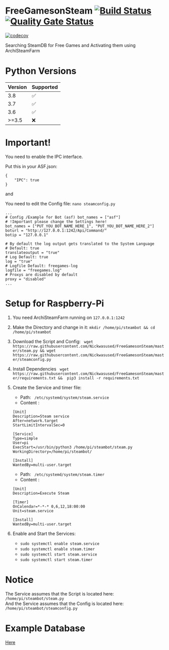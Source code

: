 # FreeGamesonSteam [![Build Status](https://travis-ci.org/Nickwasused/FreeGamesonSteam.svg?branch=master)](https://travis-ci.org/Nickwasused/FreeGamesonSteam) [![Quality Gate Status](https://sonarcloud.io/api/project_badges/measure?project=Nickwasused_FreeGamesonSteam&metric=alert_status)](https://sonarcloud.io/dashboard?id=Nickwasused_FreeGamesonSteam) 

[![codecov](https://codecov.io/gh/Nickwasused/FreeGamesonSteam/branch/master/graph/badge.svg)](https://codecov.io/gh/Nickwasused/FreeGamesonSteam)


Searching SteamDB for Free Games and Activating them using  ArchiSteamFarm 

# Python Versions

| Version | Supported          |
| ------- | ------------------ |
|   3.8   | :white_check_mark: |
|   3.7   | :white_check_mark: |
|   3.6   | :white_check_mark: |
| >=3.5   | :x:                |

# Important!
You need to enable the IPC interface.

Put this in your ASF.json:
```
{
	"IPC": true
}
```

and

You need to edit the Config file: ``` nano steamconfig.py ```
```
...
# Config /Example for Bot (asf) bot_names = ["asf"]
# !Important please change the Settings here!
bot_names = ["PUT_YOU_BOT_NAME_HERE_1", "PUT_YOU_BOT_NAME_HERE_2"]
boturl = "http://127.0.0.1:1242/Api/Command/"
botip = "127.0.0.1"

# By default the log output gets translated to the System Language
# Default: true
translateoutput = "true"
# Log Default: true
log = "true"
# Logfile Default: freegames-log
logfile = "freegames.log"
# Proxys are disabled by default
proxy = "disabled"
...
```

# Setup for Raspberry-Pi

1. You need ArchiSteamFarm running on ``` 127.0.0.1:1242 ```
2. Make the Directory and change in it: ``` mkdir /home/pi/steambot && cd /home/pi/steambot ```
3. Download the Script and Config: ``` wget https://raw.githubusercontent.com/Nickwasused/FreeGamesonSteam/master/steam.py && wget https://raw.githubusercontent.com/Nickwasused/FreeGamesonSteam/master/steamconfig.py```
4. Install Dependencies ```  wget https://raw.githubusercontent.com/Nickwasused/FreeGamesonSteam/master/requirements.txt &&  pip3 install -r requirements.txt ```
5. Create the Service and timer file:
	- Path: ``` /etc/systemd/system/steam.service```
	- Content : 
	```
	[Unit]
	Description=Steam service
	After=network.target
	StartLimitIntervalSec=0

	[Service]
	Type=simple
	User=pi
	ExecStart=/usr/bin/python3 /home/pi/steambot/steam.py
	WorkingDirectory=/home/pi/steambot/

	[Install]
	WantedBy=multi-user.target
	```
				
	- Path: ``` /etc/systemd/system/steam.timer```
	- Content : 
	```
	[Unit]
	Description=Execute Steam

	[Timer]
	OnCalendar=*-*-* 0,6,12,18:00:00
	Unit=steam.service

	[Install]
	WantedBy=multi-user.target
	```
	
6. Enable and Start the Services:
	- ``` sudo systemctl enable steam.service ```
	- ``` sudo systemctl enable steam.timer ```
	- ``` sudo systemctl start steam.service ```
	- ``` sudo systemctl start steam.timer ```

# Notice

The Service assumes that the Script is located here: ``` /home/pi/steambot/steam.py ``` <br>
And the Service assumes that the Config is located here: ``` /home/pi/steambot/steamconfig.py ```

# Example Database

[Here](examples/example.md)
